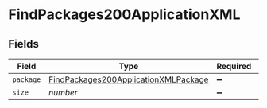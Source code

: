 # FindPackages200ApplicationXML


## Fields

| Field                                                                                                   | Type                                                                                                    | Required                                                                                                | Description                                                                                             | Example                                                                                                 |
| ------------------------------------------------------------------------------------------------------- | ------------------------------------------------------------------------------------------------------- | ------------------------------------------------------------------------------------------------------- | ------------------------------------------------------------------------------------------------------- | ------------------------------------------------------------------------------------------------------- |
| `package`                                                                                               | [FindPackages200ApplicationXMLPackage](../../models/operations/findpackages200applicationxmlpackage.md) | :heavy_minus_sign:                                                                                      | N/A                                                                                                     |                                                                                                         |
| `size`                                                                                                  | *number*                                                                                                | :heavy_minus_sign:                                                                                      | N/A                                                                                                     | 1                                                                                                       |